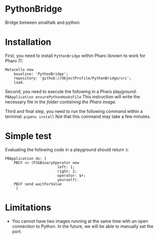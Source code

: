 # PythonBridge
 Bridge between smalltalk and python

# Installation

First, you need to install `PythonBridge` within Pharo (known to work for Pharo 7):
```Smalltalk
Metacello new
    baseline: 'PythonBridge';
    repository: 'github://ObjectProfile/PythonBridge/src';
    load.
``` 

Second, you need to execute the following in a Pharo playground:
`PBApplication ensurePythonHooksFile`
This instruction will write the necessary file in the _folder containing the Pharo image_.

Third and final step, you need to run the following command within a terminal:
`pipenv install`
Not that this command may take a few minutes.


# Simple test

Evaluating the following code in a playground should return `3`:
```Smalltalk
PBApplication do: [ 
	PBCF << (P3GBinaryOperator new
						left: 1;
						right: 2;
						operator: $+;
						yourself).
	PBCF send waitForValue
	 ]
```

# Limitations

- You cannot have two images running at the same time with an open connection to Python. In the future, we will be able to manually set the port.
